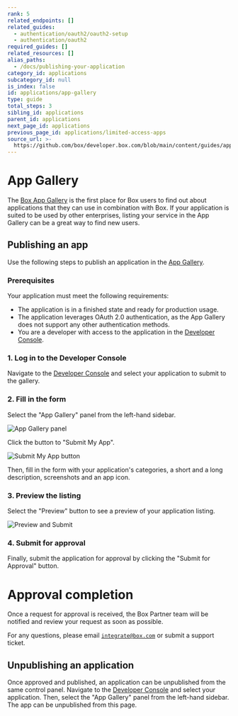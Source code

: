 ```yaml
---
rank: 5
related_endpoints: []
related_guides:
  - authentication/oauth2/oauth2-setup
  - authentication/oauth2
required_guides: []
related_resources: []
alias_paths:
  - /docs/publishing-your-application
category_id: applications
subcategory_id: null
is_index: false
id: applications/app-gallery
type: guide
total_steps: 3
sibling_id: applications
parent_id: applications
next_page_id: applications
previous_page_id: applications/limited-access-apps
source_url: >-
  https://github.com/box/developer.box.com/blob/main/content/guides/applications/app-gallery.md
---
```

# App Gallery

The [Box App Gallery][app-gallery] is the first place for Box users to find out
about applications that they can use in combination with Box. If your
application is suited to be used by other enterprises, listing your service in
the App Gallery can be a great way to find new users.

## Publishing an app

Use the following steps to publish an application in the [App
Gallery][app-gallery].

### Prerequisites

Your application must meet the following requirements:

* The application is in a finished state and ready for production usage.
* The application leverages OAuth 2.0 authentication, as the App Gallery does
  not support any other authentication methods.
* You are a developer with access to the application in the
  [Developer Console][devconsole].

### 1. Log in to the Developer Console

Navigate to the [Developer Console][devconsole] and select your application to
submit to the gallery.

### 2. Fill in the form

Select the "App Gallery" panel from the left-hand sidebar.

<ImageFrame center shadow border width='200'>

![App Gallery panel](./images/app-sidebar.png)

</ImageFrame>

Click the button to "Submit My App".

<ImageFrame center border shadow width='400'>

![Submit My App button](./images/submit-app.png)

</ImageFrame>

Then, fill in the form with your application's categories, a short and a long
description, screenshots and an app icon.

### 3. Preview the listing

Select the "Preview" button to see a preview of your application listing.

<ImageFrame center border shadow>

![Preview and Submit](./images/submit-and-approve.png)

</ImageFrame>

### 4. Submit for approval

Finally, submit the application for approval by clicking the "Submit for
Approval" button.

<Message>

# Approval completion

Once a request for approval is received, the Box Partner team will be
notified and review your request as soon as possible.

For any questions, please email [`integrate@box.com`][email] or submit a
support ticket.

</Message>

## Unpublishing an application

Once approved and published, an application can be unpublished from the same
control panel. Navigate to the [Developer Console][devconsole] and select
your application. Then, select the "App Gallery" panel from the left-hand
sidebar. The app can be unpublished from this page.

[app-gallery]: https://app.box.com/services
[devconsole]: https://account.box.com/developers/services
[email]: mailto:integrate@box.com